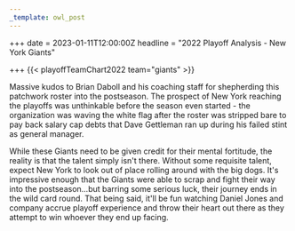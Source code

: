 ```yaml
---
_template: owl_post
---
```


+++
date = 2023-01-11T12:00:00Z
headline = "2022 Playoff Analysis - New York Giants"

+++
{{< playoffTeamChart2022 team="giants" >}}

Massive kudos to Brian Daboll and his coaching staff for shepherding this patchwork roster into the postseason. The prospect of New York reaching the playoffs was unthinkable before the season even started - the organization was waving the white flag after the roster was stripped bare to pay back salary cap debts that Dave Gettleman ran up during his failed stint as general manager.

While these Giants need to be given credit for their mental fortitude, the reality is that the talent simply isn't there. Without some requisite talent, expect New York to look out of place rolling around with the big dogs. It's impressive enough that the Giants were able to scrap and fight their way into the postseason...but barring some serious luck, their journey ends in the wild card round. That being said, it'll be fun watching Daniel Jones and company accrue playoff experience and throw their heart out there as they attempt to win whoever they end up facing.

